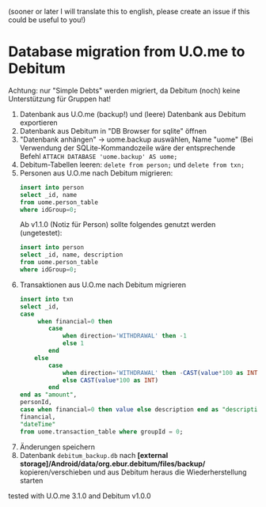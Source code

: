 (sooner or later I will translate this to english, please create an issue if this could be useful to you!)

# Database migration from U.O.me to Debitum
Achtung: nur "Simple Debts" werden migriert, da Debitum (noch) keine Unterstützung für Gruppen hat!

1. Datenbank aus U.O.me (backup!) und (leere) Datenbank aus Debitum exportieren
2. Datenbank aus Debitum in "DB Browser for sqlite" öffnen
3. "Datenbank anhängen" -> uome.backup auswählen, Name "uome"
    (Bei Verwendung der SQLite-Kommandozeile wäre der entsprechende Befehl `ATTACH DATABASE 'uome.backup' AS uome;`
4. Debitum-Tabellen leeren: `delete from person;` und `delete from txn;`
5. Personen aus U.O.me nach Debitum migrieren:
    ```sql
    insert into person 
    select _id, name 
    from uome.person_table 
    where idGroup=0;
    ```
    Ab v1.1.0 (Notiz für Person) sollte folgendes genutzt werden (ungetestet):
    ```sql
    insert into person 
    select _id, name, description 
    from uome.person_table 
    where idGroup=0;
    ```
6. Transaktionen aus U.O.me nach Debitum migrieren
    ```sql
    insert into txn 
    select _id, 
    case 
    	 when financial=0 then 
    		case 
    			when direction='WITHDRAWAL' then -1 
    			else 1
    		end
    	else 
    		case
    			when direction='WITHDRAWAL' then -CAST(value*100 as INT)
    			else CAST(value*100 as INT)
    		end
    end as "amount", 
    personId, 
    case when financial=0 then value else description end as "description", 
    financial, 
    "dateTime"
    from uome.transaction_table where groupId = 0;
    ```
7. Änderungen speichern
8. Datenbank `debitum_backup.db` nach **[external storage]/Android/data/org.ebur.debitum/files/backup/** kopieren/verschieben und aus Debitum heraus die Wiederherstellung starten


tested with U.O.me 3.1.0 and Debitum v1.0.0
